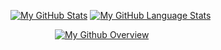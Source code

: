 [![My GitHub Stats](https://github-readme-stats.vercel.app/api/?username=yuniokio&count_private=true&theme=tokyonight&showicons=true)]() [![My GitHub Language Stats](https://github-readme-stats.vercel.app/api/top-langs/?username=yuniokio&layout=compact&langs_count=10&theme=tokyonight)]()

&nbsp; &nbsp; &nbsp; &nbsp; &nbsp; &nbsp; &nbsp; &nbsp; &nbsp; [![My Github Overview](https://github-profile-summary-cards.vercel.app/api/cards/profile-details/?username=yuniokio&theme=nord_bright)]() 
